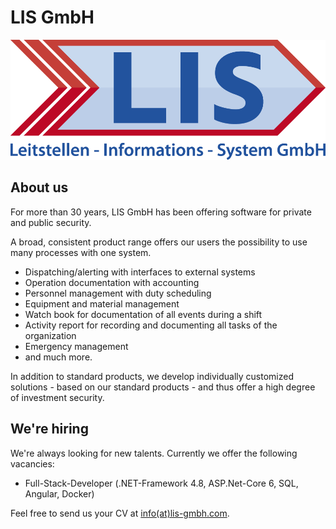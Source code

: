 # LIS GmbH

![LIS Logo](./../assets/images/lis-logo.png)

## About us

For more than 30 years, LIS GmbH has been offering software for private and public security.

A broad, consistent product range offers our users the possibility to use many processes with one system.

* Dispatching/alerting with interfaces to external systems
* Operation documentation with accounting
* Personnel management with duty scheduling
* Equipment and material management
* Watch book for documentation of all events during a shift
* Activity report for recording and documenting all tasks of the
organization
* Emergency management
* and much more.

In addition to standard products, we develop individually customized solutions - based on our standard products - and thus offer a high degree of investment security.

## We're hiring

We're always looking for new talents. Currently we offer the following vacancies:

* Full-Stack-Developer (.NET-Framework 4.8, ASP.Net-Core 6, SQL, Angular, Docker)

Feel free to send us your CV at [info(at)lis-gmbh.com](mailto:info@lis-gmbh.com).
